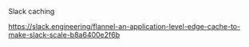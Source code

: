 Slack caching

https://slack.engineering/flannel-an-application-level-edge-cache-to-make-slack-scale-b8a6400e2f6b
